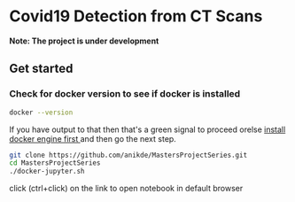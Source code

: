# Covid19 Detection from CT Scans
**Note: The project is under development**
## Get started

### Check for docker version to see if docker is installed
```bash
docker --version
```
If you have output to that then that's a green signal to proceed orelse [install docker engine first ](https://docs.docker.com/engine/install/ubuntu/)and then go the next step.

```bash
git clone https://github.com/anikde/MastersProjectSeries.git
cd MastersProjectSeries
./docker-jupyter.sh
```
click (ctrl+click) on the link to open notebook in default browser
